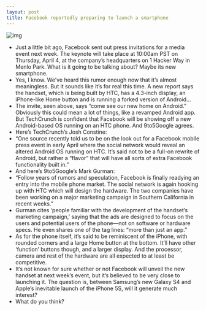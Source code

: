 ```yaml
---
layout: post
title: Facebook reportedly preparing to launch a smartphone
---
```

![img](http://media.idownloadblog.com/wp-content/uploads/2013/03/facebook-invite.png)
* Just a little bit ago, Facebook sent out press invitations for a media event next week. The keynote will take place at 10:00am PST on Thursday, April 4, at the company’s headquarters on 1 Hacker Way in Menlo Park. What is it going to be talking about? Maybe its new smartphone.
* Yes, I know. We’ve heard this rumor enough now that it’s almost meaningless. But it sounds like it’s for real this time. A new report says the handset, which is being built by HTC, has a 4.3-inch display, an iPhone-like Home button and is running a forked version of Android…
* The invite, seen above, says “come see our new home on Android.” Obviously this could mean a lot of things, like a revamped Android app. But TechCrunch is confident that Facebook will be showing off a new Android-based OS running on an HTC phone. And 9to5Google agrees.
* Here’s TechCrunch’s Josh Constine:
* “One source recently told us to be on the look out for a Facebook mobile press event in early April where the social network would reveal an altered Android OS running on HTC. It’s said not to be a full-on rewrite of Android, but rather a “flavor” that will have all sorts of extra Facebook functionality built in.”
* And here’s 9to5Google’s Mark Gurman:
* “Follow years of rumors and speculation, Facebook is finally readying an entry into the mobile phone market. The social network is again hooking up with HTC which will design the hardware. The two companies have been working on a major marketing campaign in Southern California in recent weeks.”
* Gurman cites ‘people familiar with the development of the handset’s marketing campaign,’ saying that the ads are designed to focus on the users and potential users of the phone—not on software or hardware specs. He even shares one of the tag lines: “more than just an app.”
* As for the phone itself, it’s said to be reminiscent of the iPhone, with rounded corners and a large Home button at the bottom. It’ll have other ‘function’ buttons though, and a larger display. And the processor, camera and rest of the hardware are all expected to at least be competitive.
* It’s not known for sure whether or not Facebook will unveil the new handset at next week’s event, but it’s believed to be very close to launching it. The question is, between Samsung’s new Galaxy S4 and Apple’s inevitable launch of the iPhone 5S, will it generate much interest?
* What do you think?

